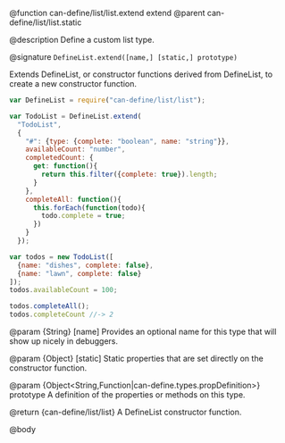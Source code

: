 @function can-define/list/list.extend extend
@parent can-define/list/list.static

@description Define a custom list type.

@signature `DefineList.extend([name,] [static,] prototype)`

Extends DefineList, or constructor functions derived from DefineList,
to create a new constructor function.

```js
var DefineList = require("can-define/list/list");

var TodoList = DefineList.extend(
  "TodoList",
  {
    "#": {type: {complete: "boolean", name: "string"}},
    availableCount: "number",
    completedCount: {
      get: function(){
        return this.filter({complete: true}).length;
      }
    },
    completeAll: function(){
      this.forEach(function(todo){
        todo.complete = true;
      })
    }
  });

var todos = new TodoList([
  {name: "dishes", complete: false},
  {name: "lawn", complete: false}
]);
todos.availableCount = 100;

todos.completeAll();
todos.completeCount //-> 2
```

  @param {String} [name] Provides an optional name for this type that will
  show up nicely in debuggers.

  @param {Object} [static] Static properties that are set directly on the
  constructor function.

  @param {Object<String,Function|can-define.types.propDefinition>} prototype A definition of the properties or methods on this type.

@return {can-define/list/list} A DefineList constructor function.


@body
